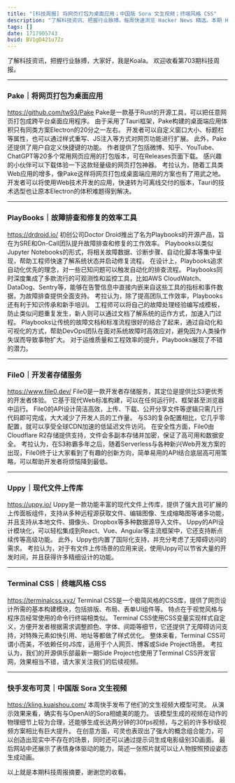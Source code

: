 ```yaml
---
title: "[科技周报] 将网页打包为桌面应用；中国版 Sora 文生视频；终端风格 CSS"
description: "了解科技资讯、把握行业脉搏。每周快速浏览 Hacker News 精选。本期 Hacker Newsletter 地址：https://mailchi.mp/hackernewsletter/703"
tags: []
date: 1717905743
bvid: BV1gD421u7Zz
---
```

了解科技资讯，把握行业脉搏，大家好，我是Koala。
欢迎收看第703期科技周报。

---
### Pake｜将网页打包为桌面应用
https://github.com/tw93/Pake
Pake是一款基于Rust的开源工具，可以把任意网页打包成跨平台桌面应用程序。
由于采用了Tauri框架，Pake构建的桌面端应用体积只有同类方案Electron的20分之一左右。
开发者可以自定义窗口大小、标题栏等属性，也可以通过样式重写、JS注入等方式对网页功能进行扩展。
此外，Pake还提供了用户自定义快捷键的功能。
作者提供了包括微博、知乎、YouTube、ChatGPT等20多个常用网页应用的打包版本，可在Releases页面下载。
感兴趣的小伙伴可以下载体验一下这款轻量级的网页打包神器。
考拉认为，随着工具类Web应用的增多，像Pake这样将网页打包成桌面端应用的方案也有了用武之地。
开发者可以将使用Web技术开发的应用，快速转为可离线交付的版本，Tauri的技术选型也让原本Electron的体积难题得到解决。

---
### PlayBooks｜故障排查和修复的效率工具
https://drdroid.io/
初创公司Doctor Droid推出了名为Playbooks的开源产品，旨在为SRE和On-Call团队提升故障排查和修复的工作效率。
Playbooks以类似Jupyter Notebooks的形式，将相关故障数据、诊断步骤、自动化脚本等集中呈现，帮助工程师快速了解系统状态并启动修复流程。
在设计上，Playbooks追求自动化优先的理念，对一些已知问题可以触发自动化的排查流程。
Playbooks同时深度集成了多款流行的可观测性和监控工具，比如AWS CloudWatch、DataDog、Sentry等，能够在告警信息中直接内嵌来自这些工具的指标和事件数据，为故障排查提供全面支持。
考拉认为，除了提高团队工作效率，Playbooks还有利于知识传承和新手培训。
工程师可以将自己的故障处理经验编写成模板，防止类似问题重复发生，新人则可以通过文档了解系统的运作方式，加速入门过程。
Playbooks让传统的故障文档和标准流程很好的结合了起来，通过自动化和可视化的方式，帮助DevOps团队在面对系统故障时高效应对，避免因为人类操作失误而导致事物扩大。
对于运维质量和工程效率的提升，Playbooks展现了不错的潜力。

---
### File0｜开发者存储服务
https://www.file0.dev/
File0是一款开发者存储服务，其定位是提供比S3更优秀的开发者体验。
它基于现代Web标准构建，可以在任何运行时、框架甚至浏览器中运行。
File0的API设计简洁高效，上传、下载、公开分享文件等逻辑只需几行代码即可完成，大大减少了开发人员的工作量。
与S3的复杂配置相比，它几乎零配置，就可以享受全球CDN加速的低延迟文件访问。
在安全性方面，File0由Cloudflare R2存储提供支持，文件会多副本存储并加密，保证了高可用和数据安全。
考拉认为，在S3称霸多年之后，随着Serverless与各种新兴Web开发方案的出现，File0终于让大家看到了有趣的创新方向，简单易用的API结合底层高可用策略，可以帮助开发者将烦恼降到最低。

---
### Uppy｜现代文件上传库
https://uppy.io/
Uppy是一款功能丰富的现代文件上传库，提供了强大且可扩展的上传面板组件，支持从多种远程源获取文件、编辑图像、生成缩略图等诸多功能，并且支持从本地文件、摄像头、Dropbox等多种数据源导入文件。
Uppy的API设计模块化，可以轻松集成到React、Vue、Angular等主流框架中，它还支持断点续传等高级功能。
此外，Uppy也内置了国际化支持，并充分考虑了无障碍访问的需求。
考拉认为，对于有文件上传场景的应用来说，使用Uppy可以节省大量的开发时间，并且获得许多精细设计的功能。

---
### Terminal CSS｜终端风格 CSS
https://terminalcss.xyz/
Terminal CSS是一个极简风格的CSS库，提供了网页设计所需的基本构建模块，包括排版、布局、表单UI组件等。
特点在于视觉风格与程序员经常使用的命令行终端相类似。
Terminal CSS使用CSS变量实现样式自定义，方便开发者根据需求调整颜色、字体、间距等细节，它还提供了无障碍访问支持，对特殊元素如快引用、地址等都做了样式优化。
整体来看，Terminal CSS可谓小而美，不依赖任何JS库，适用于个人网页、博客或Side Project场景。
考拉认为，我们的开源俱乐部最新一期Side Project也使用了Terminal CSS开发官网，效果相当不错，请大家关注我们的后续视频。

---
### 快手发布可灵｜中国版 Sora 文生视频
https://kling.kuaishou.com/
本周快手发布了他们的文生视频大模型可灵。
从演示效果来看，确实有与OpenAI的Sora相媲美的能力。
该模型生成的视频在动作的物理细节上较为合理，还能够生成长达两分钟的30fps视频，与之前的许多秒级视频方案相比有巨大提升。
在创意方面，可灵也表现出了强大的概念组合能力，可以创造出现实中不存在的场景，同时还可以通过提示词生成电影级别3D画面。
最后网站中还展示了表情身体驱动的能力，简述一张照片就可以让人物按照预设姿态生成动画。

以上就是本期科技周报摘要，谢谢您的收看。

